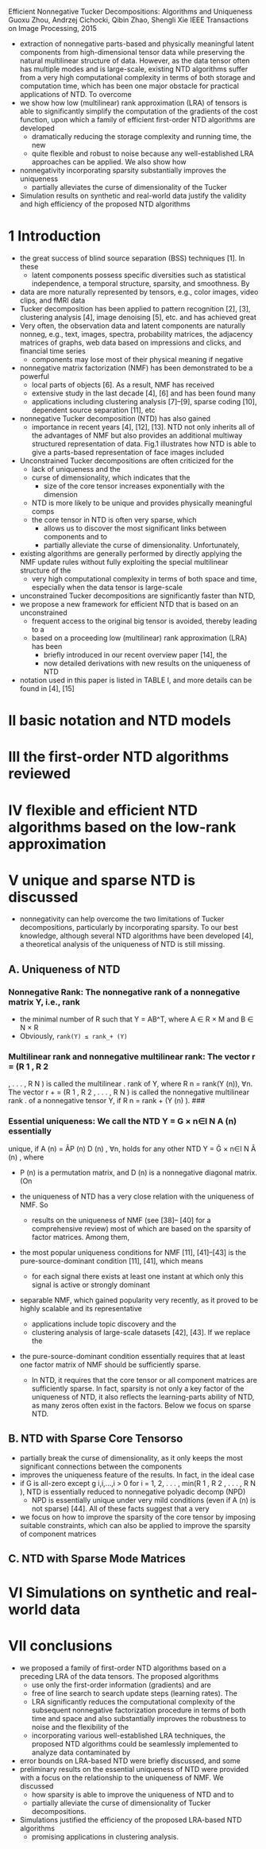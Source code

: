 Efficient Nonnegative Tucker Decompositions: Algorithms and Uniqueness
Guoxu Zhou, Andrzej Cichocki, Qibin Zhao, Shengli Xie
IEEE Transactions on Image Processing, 2015

* extraction of nonnegative parts-based and physically meaningful latent
  components from high-dimensional tensor data while preserving the natural
  multilinear structure of data. However, as the data tensor often has multiple
  modes and is large-scale, existing NTD algorithms suffer from a very high
  computational complexity in terms of both storage and computation time, which
  has been one major obstacle for practical applications of NTD. To overcome
* we show how low (multilinear) rank approximation (LRA) of tensors is able to
  significantly simplify the computation of the gradients of the cost function,
  upon which a family of efficient first-order NTD algorithms are developed
  * dramatically reducing the storage complexity and running time, the new
  * quite flexible and robust to noise because any well-established LRA
    approaches can be applied. We also show how
* nonnegativity incorporating sparsity substantially improves the uniqueness
  * partially alleviates the curse of dimensionality of the Tucker
* Simulation results on synthetic and real-world data justify the validity and
  high efficiency of the proposed NTD algorithms

# 1 Introduction

* the great success of blind source separation (BSS) techniques [1]. In these
  * latent components possess specific diversities such as
    statistical independence, a temporal structure, sparsity, and smoothness. By
* data are more naturally represented by tensors, e.g.,
  color images, video clips, and fMRI data
* Tucker decomposition has been applied to pattern recognition [2], [3],
  clustering analysis [4], image denoising [5], etc. and has achieved great
* Very often, the observation data and latent components are naturally nonneg,
  e.g., text, images, spectra, probability matrices, the adjacency matrices of
  graphs, web data based on impressions and clicks, and financial time series
  * components may lose most of their physical meaning if negative
* nonnegative matrix factorization (NMF) has been demonstrated to be a powerful
  * local parts of objects [6]. As a result, NMF has received
  * extensive study in the last decade [4], [6] and has been found many
  * applications including clustering analysis [7]–[9], sparse coding [10],
    dependent source separation [11], etc
* nonnegative Tucker decomposition (NTD) has also gained
  * importance in recent years [4], [12], [13]. NTD not only inherits all of the
    advantages of NMF but also provides an additional multiway structured
    representation of data.  Fig.1 illustrates how NTD is able to give a
    parts-based representation of face images included
* Unconstrained Tucker decompositions are often criticized for the
  * lack of uniqueness and the
  * curse of dimensionality, which indicates that the
    * size of the core tensor increases exponentially with the dimension
  * NTD is more likely to be unique and provides physically meaningful comps
  * the core tensor in NTD is often very sparse, which
    * allows us to discover the most significant links between components and to
    * partially alleviate the curse of dimensionality.  Unfortunately,
* existing algorithms are generally performed by directly applying the NMF
  update rules without fully exploiting the special multilinear structure of the
  * very high computational complexity in terms of both space and time,
    especially when the data tensor is large-scale
* unconstrained Tucker decompositions are significantly faster than NTD,
* we propose a new framework for efficient NTD that is based on an unconstrained
  * frequent access to the original big tensor is avoided, thereby leading to a
  * based on a proceeding low (multilinear) rank approximation (LRA) has been
    * briefly introduced in our recent overview paper [14], the
    * now detailed derivations with new results on the uniqueness of NTD
* notation used in this paper is listed in TABLE I, and
  more details can be found in [4], [15]

# II basic notation and NTD models

# III the first-order NTD algorithms reviewed

# IV flexible and efficient NTD algorithms based on the low-rank approximation

# V unique and sparse NTD is discussed

* nonnegativity can help overcome the two limitations of Tucker decompositions,
  particularly by incorporating sparsity.  To our best knowledge, although
  several NTD algorithms have been developed [4], a 
  theoretical analysis of the uniqueness of NTD is still missing.

## A. Uniqueness of NTD

### Nonnegative Rank: The nonnegative rank of a nonnegative matrix Y, i.e., rank

* the minimal number of R such that Y = AB^T, where A ∈ R × M and B ∈ N × R
* Obviously, `rank(Y) ≤ rank_+ (Y)`

### Multilinear rank and nonnegative multilinear rank: The vector r = (R 1 , R 2
, . . . , R N ) is called the multilinear .  rank of Y, where R n = rank(Y (n)),
∀n. The vector r + = (R 1 , R 2 , . . . , R N ) is called the nonnegative
multilinear rank .  of a nonnegative tensor Y, if R n = rank + (Y (n) ).  ###

### Essential uniqueness: We call the NTD Y = G × n∈I N A (n) essentially
unique, if A (n) = ÂP (n) D (n) , ∀n, holds for any other NTD Y = Ĝ × n∈I N Â
(n) , where 
* P (n) is a permutation matrix, and D (n) is a nonnegative diagonal matrix. (On

* the uniqueness of NTD has a very close relation with the uniqueness of NMF. So
  * results on the uniqueness of NMF (see [38]– [40] for a comprehensive review)
    most of which are based on the sparsity of factor matrices. Among them, 
* the most popular uniqueness conditions for NMF [11], [41]–[43] is the
  pure-source-dominant condition [11], [41], which means 
  * for each signal there exists at least one instant 
    at which only this signal is active or strongly dominant
* separable NMF, which gained popularity very recently, as it proved to be
  highly scalable and its representative 
  * applications include topic discovery and the 
  * clustering analysis of large-scale datasets [42], [43]. If we replace the
* the pure-source-dominant condition essentially requires that 
  at least one factor matrix of NMF should be sufficiently sparse. 
  * In NTD, it requires that the core tensor or all component matrices are
    sufficiently sparse. In fact, sparsity is not only a key factor of the
    uniqueness of NTD, it also reflects the learning-parts ability of NTD, as
    many zeros often exist in the factors. Below we focus on sparse NTD.

## B. NTD with Sparse Core Tensorso

* partially break the curse of dimensionality, as it 
  only keeps the most significant connections between the components 
* improves the uniqueness feature of the results. In fact, in the ideal case
* if G is all-zero except g i,i,...,i > 0 for i = 1, 2, . . . , min(R 1 , R 2 ,
  . . . , R N ), NTD is essentially reduced to nonnegative polyadic decomp (NPD)
  * NPD is essentially unique under very mild conditions 
    (even if A (n) is not sparse) [44]. All of these facts suggest that a very
* we focus on how to improve the sparsity of the core tensor 
  by imposing suitable constraints, which 
  can also be applied to improve the sparsity of component matrices 

## C. NTD with Sparse Mode Matrices 

# VI Simulations on synthetic and real-world data

# VII conclusions

* we proposed a family of first-order NTD algorithms based on a preceding LRA of
  the data tensors. The proposed algorithms 
  * use only the first-order information (gradients) and are 
  * free of line search to search update steps (learning rates).  The 
  * LRA significantly reduces the computational complexity of the subsequent
    nonnegative factorization procedure in terms of both time and space and also
    substantially improves the robustness to noise and the flexibility of the
  * incorporating various well-established LRA techniques, the proposed NTD
    algorithms could be seamlessly implemented to analyze data contaminated by
* error bounds on LRA-based NTD were briefly discussed, and some 
* preliminary results on the essential uniqueness of NTD were provided with a
  focus on the relationship to the uniqueness of NMF. We discussed 
  * how sparsity is able to improve the uniqueness of NTD and to 
  * partially alleviate the curse of dimensionality of Tucker decompositions.
* Simulations justified the efficiency of the proposed LRA-based NTD algorithms
  * promising applications in clustering analysis.
